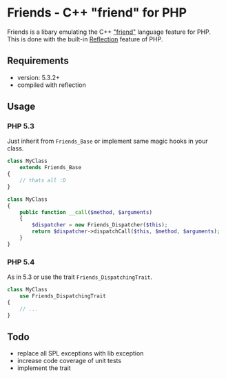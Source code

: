# Friends - C++ "friend" for PHP
Friends is a libary emulating the C++
["friend"](http://www.parashift.com/c++-faq-lite/friends.html) language feature
for PHP. This is done with the built-in
[Reflection](http://php.net/manual/en/book.reflection.php) feature of PHP.

## Requirements
* version: 5.3.2+
* compiled with reflection

## Usage

### PHP 5.3
Just inherit from `Friends_Base` or implement same magic hooks in your class.

```php
class MyClass
    extends Friends_Base
{
    // thats all :D
}
```

```php
class MyClass
{
    public function __call($method, $arguments)
    {
        $dispatcher = new Friends_Dispatcher($this);
        return $dispatcher->dispatchCall($this, $method, $arguments);
    }
}
```

### PHP 5.4
As in 5.3 or use the trait `Friends_DispatchingTrait`.

```php
class MyClass
    use Friends_DispatchingTrait
{
    // ...
}
```

## Todo
* replace all SPL exceptions with lib exception
* increase code coverage of unit tests
* implement the trait
